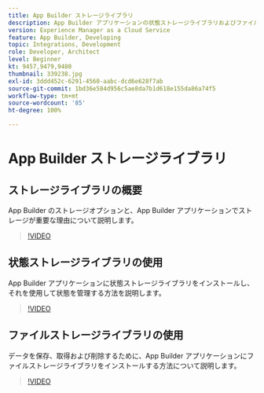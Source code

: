 ```yaml
---
title: App Builder ストレージライブラリ
description: App Builder アプリケーションの状態ストレージライブラリおよびファイルストレージライブラリについて説明します。
version: Experience Manager as a Cloud Service
feature: App Builder, Developing
topic: Integrations, Development
role: Developer, Architect
level: Beginner
kt: 9457,9479,9480
thumbnail: 339238.jpg
exl-id: 3ddd452c-6291-4560-aabc-dcd6e628f7ab
source-git-commit: 1bd36e584d956c5ae8da7b1d618e155da86a74f5
workflow-type: tm+mt
source-wordcount: '85'
ht-degree: 100%

---
```


# App Builder ストレージライブラリ

## ストレージライブラリの概要

App Builder のストレージオプションと、App Builder アプリケーションでストレージが重要な理由について説明します。

>[!VIDEO](https://video.tv.adobe.com/v/343548/?quality=12&learn=on&captions=jpn)

## 状態ストレージライブラリの使用

App Builder アプリケーションに状態ストレージライブラリをインストールし、それを使用して状態を管理する方法を説明します。

>[!VIDEO](https://video.tv.adobe.com/v/343555/?quality=12&learn=on&captions=jpn)

## ファイルストレージライブラリの使用

データを保存、取得および削除するために、App Builder アプリケーションにファイルストレージライブラリをインストールする方法について説明します。

>[!VIDEO](https://video.tv.adobe.com/v/343562/?quality=12&learn=on&captions=jpn)
